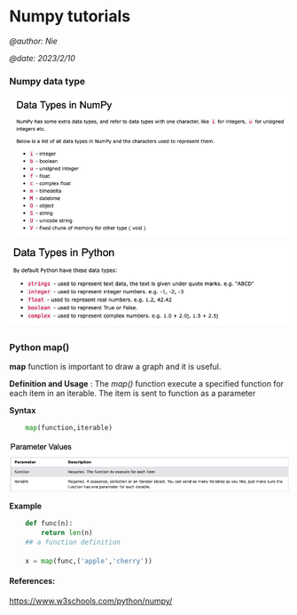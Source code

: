 # Numpy tutorials

<i>@author: Nie</i>

<i>@date: 2023/2/10</i>

### Numpy data type

![](./data_type_numpy.png)

![](./data_type_python.png)


### Python map()

__map__ function is important to draw a graph and it is useful.

__Definition and Usage__ : The *map()* function execute a specified function for each item in an iterable.
The item is sent to function as a parameter

__Syntax__
```python
    map(function,iterable)
```

![](./parameters.png)

__Example__

```python
    def func(n):
        return len(n)
    ## a function definition

    x = map(func,('apple','cherry'))
```

#### References:

<a href="https://www.w3schools.com/python/numpy/">https://www.w3schools.com/python/numpy/</a>

